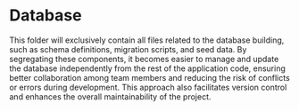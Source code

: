 # Database

This folder will exclusively contain all files related to the database building, 
such as schema definitions, migration scripts, and seed data. By segregating these components, it becomes easier to manage 
and update the database independently from the rest of the application code, ensuring better collaboration among team 
members and reducing the risk of conflicts or errors during development. This approach also facilitates version control 
and enhances the overall maintainability of the project.
